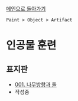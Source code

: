 [메인으로 돌아가기](/README.md)
```
Paint > Object > Artifact
```

# 인공물 훈련

## 표지판
- [001. 나무방향과 돌](/Paint-Object-Artifact/001.md)
- 작성중
